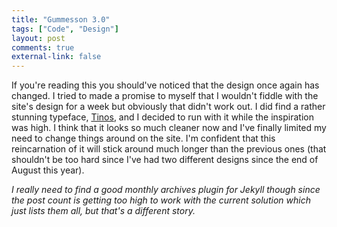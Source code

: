 ```yaml
---
title: "Gummesson 3.0"
tags: ["Code", "Design"]
layout: post
comments: true
external-link: false
---
```


If you're reading this you should've noticed that the design once again has changed. I tried to made a promise to myself that I wouldn't fiddle with the site's design for a week but obviously that didn't work out. I did find a rather stunning typeface, [Tinos](http://www.google.com/webfonts/specimen/Tinos "Tinos"), and I decided to run with it while the inspiration was high. I think that it looks so much cleaner now and I've finally limited my need to change things around on the site. I'm confident that this reincarnation of it will stick around much longer than the previous ones (that shouldn't be too hard since I've had two different designs since the end of August this year).

*I really need to find a good monthly archives plugin for Jekyll though since the post count is getting too high to work with the current solution which just lists them all, but that's a different story.*
